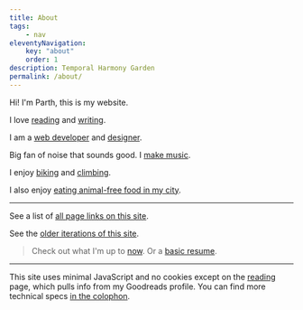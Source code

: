 ```yaml
---
title: About
tags:
    - nav
eleventyNavigation:
    key: "about"
    order: 1
description: Temporal Harmony Garden
permalink: /about/
---
```

Hi! I'm Parth, this is my website. 

I love [reading](/reading) and [writing](/writing).

I am a [web developer](/code) and [designer](/pixelart).

Big fan of noise that sounds good. I [make music](/music).

I enjoy [biking](/biking) and [climbing](/climbing).

I also enjoy [eating animal-free food in my city](https://food.parth.ninja).

<hr>

See a list of [all page links on this site](/linklist).

See the [older iterations of this site](/sitearchive).

> Check out what I'm up to [now](/now). Or a [basic resume](/resume).

---

This site uses minimal JavaScript and no cookies except on the [reading](/reading) page, which pulls info from my Goodreads profile. You can find more technical specs [in the colophon](/colophon).
